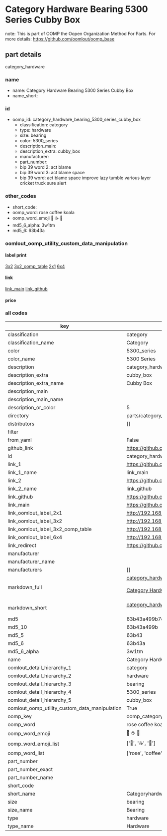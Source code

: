 # Category Hardware Bearing 5300 Series Cubby Box  

note: This is part of OOMP the Oopen Organization Method For Parts. For more details: https://github.com/oomlout/oomp_base

##  part details
  



category_hardware



### name
* name: Category Hardware Bearing 5300 Series Cubby Box
* name_short: 
### id
* oomp_id: category_hardware_bearing_5300_series_cubby_box
  * classification: category
  * type: hardware
  * size: bearing
  * color: 5300_series
  * description_main: 
  * description_extra: cubby_box
  * manufacturer: 
  * part_number: 
  * bip 39 word 2: act blame
  * bip 39 word 3: act blame space
  * bip 39 word: act blame space improve lazy tumble various layer cricket truck sure alert

### other_codes
* short_code: 
* oomp_word: rose coffee koala
* oomp_word_emoji :rose: :coffee: :koala:
* md5_6_alpha: 3w1tm
* md5_6: 63b43a






### oomlout_oomp_utility_custom_data_manipulation
#### label print
[3x2](http://192.168.1.245:1112/?label=oomp%203w1tm)
[3x2_oomp_table](http://192.168.1.108:1112/?label=oomp%203w1tm)
[2x1](http://192.168.1.242:1112/?label=oomp%203w1tm)
[6x4](http://192.168.1.55:1112/?label=oomp%203w1tm)    

#### link

[link_main](https://github.com/oomlout/oomlout_oomp_version_1_messy/tree/main/parts/category_hardware_bearing_5300_series_cubby_box) [link_github](https://github.com/oomlout/oomlout_oomp_version_1_messy/tree/main/parts/category_hardware_bearing_5300_series_cubby_box)                             

#### price







### all codes 
| key | value |  
| --- | --- |  
| classification | category |  
| classification_name | Category |  
| color | 5300_series |  
| color_name | 5300 Series |  
| description | category_hardware |  
| description_extra | cubby_box |  
| description_extra_name | Cubby Box |  
| description_main |  |  
| description_main_name |  |  
| description_or_color | 5  |  
| directory | parts/category_hardware_bearing_5300_series_cubby_box |  
| distributors | [] |  
| filter |  |  
| from_yaml | False |  
| github_link | https://github.com/oomlout/oomlout_oomp_part_src/tree/main/parts/category_hardware_bearing_5300_series_cubby_box |  
| id | category_hardware_bearing_5300_series_cubby_box |  
| link_1 | https://github.com/oomlout/oomlout_oomp_version_1_messy/tree/main/parts/category_hardware_bearing_5300_series_cubby_box |  
| link_1_name | link_main |  
| link_2 | https://github.com/oomlout/oomlout_oomp_version_1_messy/tree/main/parts/category_hardware_bearing_5300_series_cubby_box |  
| link_2_name | link_github |  
| link_github | https://github.com/oomlout/oomlout_oomp_version_1_messy/tree/main/parts/category_hardware_bearing_5300_series_cubby_box |  
| link_main | https://github.com/oomlout/oomlout_oomp_version_1_messy/tree/main/parts/category_hardware_bearing_5300_series_cubby_box |  
| link_oomlout_label_2x1 | http://192.168.1.242:1112/?label=oomp%203w1tm |  
| link_oomlout_label_3x2 | http://192.168.1.245:1112/?label=oomp%203w1tm |  
| link_oomlout_label_3x2_oomp_table | http://192.168.1.108:1112/?label=oomp%203w1tm |  
| link_oomlout_label_6x4 | http://192.168.1.55:1112/?label=oomp%203w1tm |  
| link_redirect | https://github.com/oomlout/oomlout_oomp_version_1_messy/tree/main/parts/category_hardware_bearing_5300_series_cubby_box |  
| manufacturer |  |  
| manufacturer_name |  |  
| manufacturers | [] |  
| markdown_full | [category_hardware_bearing_5300_series_cubby_box](none)<br>[](none)<br>[Category Hardware Bearing 5300 Series Cubby Box](none)<br><br> |  
| markdown_short | [category_hardware_bearing_5300_series_cubby_box](none)<br><br> |  
| md5 | 63b43a499b7e5e33a93f3721a085c813 |  
| md5_10 | 63b43a499b |  
| md5_5 | 63b43 |  
| md5_6 | 63b43a |  
| md5_6_alpha | 3w1tm |  
| name | Category Hardware Bearing 5300 Series Cubby Box |  
| oomlout_detail_hierarchy_1 | category |  
| oomlout_detail_hierarchy_2 | hardware |  
| oomlout_detail_hierarchy_3 | bearing |  
| oomlout_detail_hierarchy_4 | 5300_series |  
| oomlout_detail_hierarchy_5 | cubby_box |  
| oomlout_oomp_utility_custom_data_manipulation | True |  
| oomp_key | oomp_category_hardware_bearing_5300_series_cubby_box |  
| oomp_word | rose coffee koala |  
| oomp_word_emoji | :rose: :coffee: :koala: |  
| oomp_word_emoji_list | [':rose:', ':coffee:', ':koala:'] |  
| oomp_word_list | ['rose', 'coffee', 'koala'] |  
| part_number |  |  
| part_number_exact |  |  
| part_number_name |  |  
| short_code |  |  
| short_name | Categoryhardware |  
| size | bearing |  
| size_name | Bearing |  
| type | hardware |  
| type_name | Hardware |  
